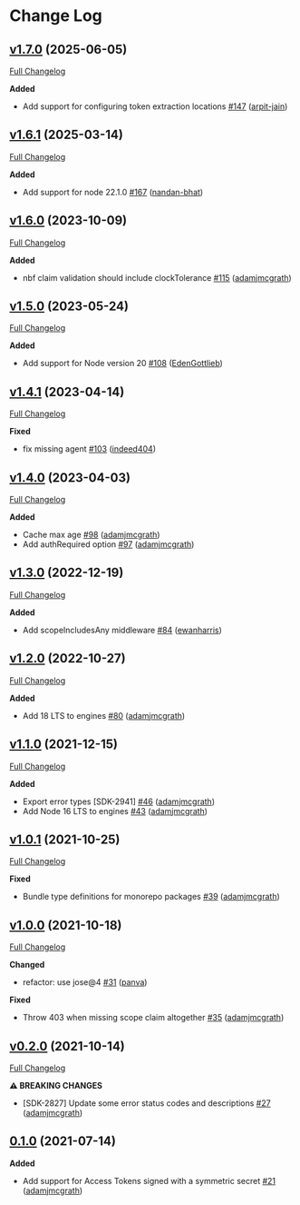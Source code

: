 # Change Log

## [v1.7.0](https://github.com/auth0/node-oauth2-jwt-bearer/tree/v1.7.0) (2025-06-05)
[Full Changelog](https://github.com/auth0/node-oauth2-jwt-bearer/compare/v1.6.1...v1.7.0)

**Added**
- Add support for configuring token extraction locations [\#147](https://github.com/auth0/node-oauth2-jwt-bearer/pull/147) ([arpit-jain](https://github.com/arpit-jain))

## [v1.6.1](https://github.com/auth0/node-oauth2-jwt-bearer/tree/v1.6.1) (2025-03-14)
[Full Changelog](https://github.com/auth0/node-oauth2-jwt-bearer/compare/v1.6.0...v1.6.1)

**Added**
- Add support for node 22.1.0 [\#167](https://github.com/auth0/node-oauth2-jwt-bearer/pull/167) ([nandan-bhat](https://github.com/nandan-bhat))

## [v1.6.0](https://github.com/auth0/node-oauth2-jwt-bearer/tree/v1.6.0) (2023-10-09)
[Full Changelog](https://github.com/auth0/node-oauth2-jwt-bearer/compare/v1.5.0...v1.6.0)

**Added**
- nbf claim validation should include clockTolerance [\#115](https://github.com/auth0/node-oauth2-jwt-bearer/pull/115) ([adamjmcgrath](https://github.com/adamjmcgrath))

## [v1.5.0](https://github.com/auth0/node-oauth2-jwt-bearer/tree/v1.5.0) (2023-05-24)
[Full Changelog](https://github.com/auth0/node-oauth2-jwt-bearer/compare/v1.4.1...v1.5.0)

**Added**
- Add support for Node version 20 [\#108](https://github.com/auth0/node-oauth2-jwt-bearer/pull/108) ([EdenGottlieb](https://github.com/EdenGottlieb))

## [v1.4.1](https://github.com/auth0/node-oauth2-jwt-bearer/tree/v1.4.1) (2023-04-14)
[Full Changelog](https://github.com/auth0/node-oauth2-jwt-bearer/compare/v1.4.0...v1.4.1)

**Fixed**
- fix missing agent [\#103](https://github.com/auth0/node-oauth2-jwt-bearer/pull/103) ([indeed404](https://github.com/indeed404))

## [v1.4.0](https://github.com/auth0/node-oauth2-jwt-bearer/tree/v1.4.0) (2023-04-03)
[Full Changelog](https://github.com/auth0/node-oauth2-jwt-bearer/compare/v1.3.0...v1.4.0)

**Added**
- Cache max age [\#98](https://github.com/auth0/node-oauth2-jwt-bearer/pull/98) ([adamjmcgrath](https://github.com/adamjmcgrath))
- Add authRequired option [\#97](https://github.com/auth0/node-oauth2-jwt-bearer/pull/97) ([adamjmcgrath](https://github.com/adamjmcgrath))

## [v1.3.0](https://github.com/auth0/node-oauth2-jwt-bearer/tree/v1.3.0) (2022-12-19)
[Full Changelog](https://github.com/auth0/node-oauth2-jwt-bearer/compare/v1.2.0...v1.3.0)

**Added**
- Add scopeIncludesAny middleware [\#84](https://github.com/auth0/node-oauth2-jwt-bearer/pull/84) ([ewanharris](https://github.com/ewanharris))

## [v1.2.0](https://github.com/auth0/node-oauth2-jwt-bearer/tree/v1.2.0) (2022-10-27)
[Full Changelog](https://github.com/auth0/node-oauth2-jwt-bearer/compare/v1.1.0...v1.2.0)

**Added**
- Add 18 LTS to engines [\#80](https://github.com/auth0/node-oauth2-jwt-bearer/pull/80) ([adamjmcgrath](https://github.com/adamjmcgrath))

## [v1.1.0](https://github.com/auth0/node-oauth2-jwt-bearer/tree/v1.1.0) (2021-12-15)
[Full Changelog](https://github.com/auth0/node-oauth2-jwt-bearer/compare/v1.0.1...v1.1.0)

**Added**
- Export error types [SDK-2941] [\#46](https://github.com/auth0/node-oauth2-jwt-bearer/pull/46) ([adamjmcgrath](https://github.com/adamjmcgrath))
- Add Node 16 LTS to engines [\#43](https://github.com/auth0/node-oauth2-jwt-bearer/pull/43) ([adamjmcgrath](https://github.com/adamjmcgrath))

## [v1.0.1](https://github.com/auth0/node-oauth2-jwt-bearer/tree/v1.0.1) (2021-10-25)
[Full Changelog](https://github.com/auth0/node-oauth2-jwt-bearer/compare/v1.0.0...v1.0.1)

**Fixed**
- Bundle type definitions for monorepo packages [\#39](https://github.com/auth0/node-oauth2-jwt-bearer/pull/39) ([adamjmcgrath](https://github.com/adamjmcgrath))

## [v1.0.0](https://github.com/auth0/node-oauth2-jwt-bearer/tree/v1.0.0) (2021-10-18)
[Full Changelog](https://github.com/auth0/node-oauth2-jwt-bearer/compare/v0.2.0...v1.0.0)

**Changed**
- refactor: use jose@4 [\#31](https://github.com/auth0/node-oauth2-jwt-bearer/pull/31) ([panva](https://github.com/panva))

**Fixed**
- Throw 403 when missing scope claim altogether [\#35](https://github.com/auth0/node-oauth2-jwt-bearer/pull/35) ([adamjmcgrath](https://github.com/adamjmcgrath))

## [v0.2.0](https://github.com/auth0/node-oauth2-jwt-bearer/tree/v0.2.0) (2021-10-14)
[Full Changelog](https://github.com/auth0/node-oauth2-jwt-bearer/compare/v0.1.0...v0.2.0)

**⚠️ BREAKING CHANGES**
- [SDK-2827] Update some error status codes and descriptions [\#27](https://github.com/auth0/node-oauth2-jwt-bearer/pull/27) ([adamjmcgrath](https://github.com/adamjmcgrath))

## [0.1.0](https://github.com/auth0/node-oauth2-jwt-bearer/releases/tag/v0.1.0-express) (2021-07-14)

**Added**

- Add support for Access Tokens signed with a symmetric secret [#21](https://github.com/auth0/node-oauth2-jwt-bearer/pull/21) ([adamjmcgrath](https://github.com/adamjmcgrath))
